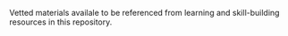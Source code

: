 Vetted materials availale to be referenced from learning and skill-building resources in this repository. 
